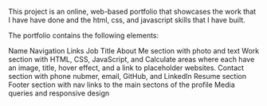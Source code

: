 This project is an online, web-based portfolio that showcases the work that I have have done and the html, css, and javascript skills that I have built.

The portfolio contains the following elements:

Name
Navigation Links
Job Title
About Me section with photo and text
Work section with HTML, CSS, JavaScript, and Calculate areas where each have an image, title, hover effect, and a link to placeholder websites.
Contact section with phone nubmer, email, GitHub, and LinkedIn
Resume section
Footer section with nav links to the main sectons of the profile
Media queries and responsive design
